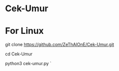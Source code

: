 # Cek-Umur
# For Linux

git clone https://github.com/ZeThAlOnE/Cek-Umur.git

cd Cek-Umur

python3 cek-umur.py
`
